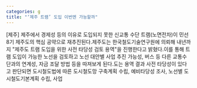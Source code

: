 ```yaml
---
categories: g
title: "‘제주 트램’ 도입 이번엔 가능할까"
---
```

[제주] 제주에서 경제성 등의 이유로 도입되지 못한 신교통 수단 트램(노면전차)이 민선 8기 제주도의 핵심 공약으로 재추진된다.제주도는 한국철도기술연구원에 의뢰해 내년까지 "제주도 트램 도입을 위한 사전 타당성 검토 용역"을 진행한다고 밝혔다.이를 통해 트램 도입이 가능한 노선을 검토하고 노선 대안별 사업 추진 가능성, 버스 등 다른 교통수단과의 연계성, 자금 조달 방법 등을 따져보게 된다.도는 용역 결과 사전 타당성이 있다고 판단되면 도시철도법에 따른 도시철도망 구축계획 수립, 예비타당성 조사, 노선별 도시철도기본계획 수립, 사업
